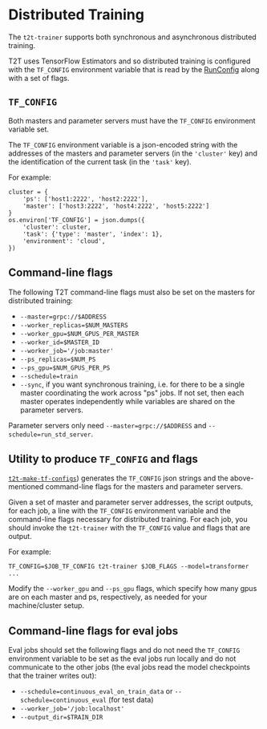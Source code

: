# Distributed Training

The `t2t-trainer` supports both synchronous and asynchronous distributed
training.

T2T uses TensorFlow Estimators and so distributed training is configured with
the `TF_CONFIG` environment variable that is read by the
[RunConfig](https://github.com/tensorflow/tensorflow/blob/master/tensorflow/contrib/learn/python/learn/estimators/run_config.py)
along with a set of flags.

## `TF_CONFIG`

Both masters and parameter servers must have the `TF_CONFIG` environment
variable set.

The `TF_CONFIG` environment variable is a json-encoded string with the addresses
of the masters and parameter servers (in the `'cluster'` key) and the
identification of the current task (in the `'task'` key).

For example:

```
cluster = {
    'ps': ['host1:2222', 'host2:2222'],
    'master': ['host3:2222', 'host4:2222', 'host5:2222']
}
os.environ['TF_CONFIG'] = json.dumps({
    'cluster': cluster,
    'task': {'type': 'master', 'index': 1},
    'environment': 'cloud',
})
```

## Command-line flags

The following T2T command-line flags must also be set on the masters for
distributed training:

- `--master=grpc://$ADDRESS`
- `--worker_replicas=$NUM_MASTERS`
- `--worker_gpu=$NUM_GPUS_PER_MASTER`
- `--worker_id=$MASTER_ID`
- `--worker_job='/job:master'`
- `--ps_replicas=$NUM_PS`
- `--ps_gpu=$NUM_GPUS_PER_PS`
- `--schedule=train`
- `--sync`, if you want synchronous training, i.e. for there to be a single
  master coordinating the work across "ps" jobs. If not set, then each master
  operates independently while variables are shared on the parameter servers.

Parameter servers only need `--master=grpc://$ADDRESS` and
`--schedule=run_std_server`.

## Utility to produce `TF_CONFIG` and flags

[`t2t-make-tf-configs`](https://github.com/tensorflow/tensor2tensor/tree/master/tensor2tensor/bin/t2t-make-tf-configs))
generates the `TF_CONFIG` json strings and the above-mentioned command-line
flags for the masters and parameter servers.

Given a set of master and parameter server addresses, the script outputs, for
each job, a line with the `TF_CONFIG` environment variable and the command-line
flags necessary for distributed training. For each job, you should invoke the
`t2t-trainer` with the `TF_CONFIG` value and flags that are output.

For example:

```
TF_CONFIG=$JOB_TF_CONFIG t2t-trainer $JOB_FLAGS --model=transformer ...
```

Modify the `--worker_gpu` and `--ps_gpu` flags, which specify how many gpus are
on each master and ps, respectively, as needed for your machine/cluster setup.

## Command-line flags for eval jobs

Eval jobs should set the following flags and do not need the `TF_CONFIG`
environment variable to be set as the eval jobs run locally and do not
communicate to the other jobs (the eval jobs read the model checkpoints that the
trainer writes out):

- `--schedule=continuous_eval_on_train_data` or
  `--schedule=continuous_eval` (for test data)
- `--worker_job='/job:localhost'`
- `--output_dir=$TRAIN_DIR`
